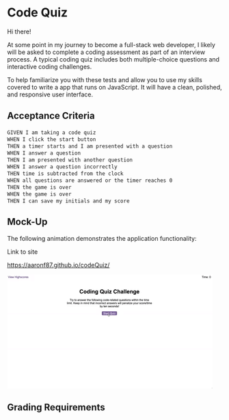 # Code Quiz
Hi there!

At some point in my journey to become a full-stack web developer, I likely will be asked to complete a coding assessment as part of an interview process. A typical coding quiz includes both multiple-choice questions and interactive coding challenges. 

To help familiarize you with these tests and allow you to use my skills covered to write a app that runs on JavaScript. It will have a clean, polished, and responsive user interface.


## Acceptance Criteria

```
GIVEN I am taking a code quiz
WHEN I click the start button
THEN a timer starts and I am presented with a question
WHEN I answer a question
THEN I am presented with another question
WHEN I answer a question incorrectly
THEN time is subtracted from the clock
WHEN all questions are answered or the timer reaches 0
THEN the game is over
WHEN the game is over
THEN I can save my initials and my score
```

## Mock-Up

The following animation demonstrates the application functionality:

Link to site 

https://aaronf87.github.io/codeQuiz/

![A user clicks through an interactive coding quiz, then enters initials to save the high score before resetting and starting over.](./Assets/04-web-apis-homework-demo.gif)

## Grading Requirements

